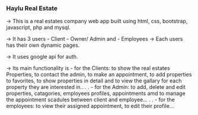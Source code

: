 ###  Haylu Real Estate


-> This is a real estates company web app built using html, css, bootstrap, javascript, php and mysql.


-> It has 3 users 
               - Client
               - Owner/ Admin and 
               - Employees
-> Each users has their own dynamic pages.


-> It uses google api for auth.


-> Its main functionality is 
            - for the Clients: to show the real estates Properties, to contact the admin, to make an appointment, to add properties to favorites, to show properties in detail and to view the gallary for each property they are interested in..
.
.
             - for the Admin: to add, delete and edit properties, catagories, employees profiles, appointments amd to manage the appointment scadules between client and employee...
.
.
              - for the employees: to view their assigned appointment, to edit their profile...

